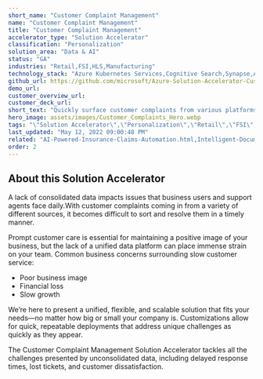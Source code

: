```yaml
---
short_name: "Customer Complaint Management"
name: "Customer Complaint Management"
title: "Customer Complaint Management"
accelerator_type: "Solution Accelerator"
classification: "Personalization"
solution_area: "Data & AI"
status: "GA"
industries: "Retail,FSI,HLS,Manufacturing"
technology_stack: "Azure Kubernetes Services,Cognitive Search,Synapse,Azure Machine Learning,PowerApps"
github_url: https://github.com/microsoft/Azure-Solution-Accelerator-Customer-Complaint-Management
demo_url: 
customer_overview_url: 
customer_deck_url: 
short_text: "Quickly surface customer complaints from various platforms to the correct support."
hero_image: assets/images/Customer_Complaints_Hero.webp
tags: "\"Solution Accelerator\",\"Personalization\",\"Retail\",\"FSI\",\"HLS\",\"Manufacturing\",\"Azure Kubernetes Services\",\"Cognitive Search\",\"Synapse\",\"Azure Machine Learning\",\"PowerApps\",\"Data & AI\",\"GA\""
last_updated: "May 12, 2022 09:00:48 PM"
related: "AI-Powered-Insurance-Claims-Automation.html,Intelligent-Document-Processing.html,Knowledge-Mining.html,Knowledge-Mining---AML.html,Azure-Cognitive-Search-Hands-On-Lab.html"
order: 2
---
```

## About this Solution Accelerator

A lack of consolidated data impacts issues that business users and support agents face daily.With customer complaints coming in from a variety of different sources, it becomes difficult to sort and resolve them in a timely manner.

Prompt customer care is essential for maintaining a positive image of your business, but the lack of a unified data platform can place immense strain on your team.  Common business concerns surrounding slow customer service:

* Poor business image
* Financial loss
* Slow growth

We’re here to present a unified, flexible, and scalable solution that fits your needs—no matter how big or small your company is. Customizations allow for quick, repeatable deployments that address unique challenges as quickly as they appear.

The Customer Complaint Management Solution Accelerator tackles all the challenges presented by unconsolidated data, including delayed response times, lost tickets, and customer dissatisfaction.
